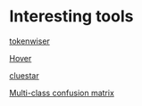 # Interesting tools

[tokenwiser](https://koaning.github.io/tokenwiser/index.html)

[Hover](https://github.com/phurwicz/hover)

[cluestar](https://github.com/koaning/cluestar)

[Multi-class confusion matrix](https://github.com/sepandhaghighi/pycm)
